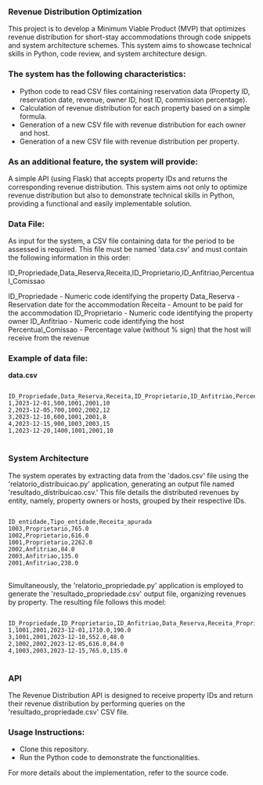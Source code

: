 ### Revenue Distribution Optimization

This project is to develop a Minimum Viable Product (MVP) that optimizes revenue distribution for short-stay accommodations through code snippets and system architecture schemes. This system aims to showcase technical skills in Python, code review, and system architecture design.

### The system has the following characteristics:

- Python code to read CSV files containing reservation data (Property ID, reservation date, revenue, owner ID, host ID, commission percentage).
- Calculation of revenue distribution for each property based on a simple formula.
- Generation of a new CSV file with revenue distribution for each owner and host.
- Generation of a new CSV file with revenue distribution per property.

### As an additional feature, the system will provide:

A simple API (using Flask) that accepts property IDs and returns the corresponding revenue distribution.
This system aims not only to optimize revenue distribution but also to demonstrate technical skills in Python, providing a functional and easily implementable solution.

### Data File:

As input for the system, a CSV file containing data for the period to be assessed is required. This file must be named 'data.csv' and must contain the following information in this order:

ID_Propriedade,Data_Reserva,Receita,ID_Proprietario,ID_Anfitriao,Percentual_Comissao

ID_Propriedade - Numeric code identifying the property
Data_Reserva - Reservation date for the accommodation
Receita - Amount to be paid for the accommodation
ID_Proprietario - Numeric code identifying the property owner
ID_Anfitriao - Numeric code identifying the host
Percentual_Comissao - Percentage value (without % sign) that the host will receive from the revenue

### Example of data file:
**data.csv**
<pre>
<code>
ID_Propriedade,Data_Reserva,Receita,ID_Proprietario,ID_Anfitriao,Percentual_Comissao
1,2023-12-01,500,1001,2001,10
2,2023-12-05,700,1002,2002,12
3,2023-12-10,600,1001,2001,8
4,2023-12-15,900,1003,2003,15
1,2023-12-20,1400,1001,2001,10
</code>
</pre>

### System Architecture

The system operates by extracting data from the 'dados.csv' file using the 'relatorio_distribuicao.py' application, generating an output file named 'resultado_distribuicao.csv.' This file details the distributed revenues by entity, namely, property owners or hosts, grouped by their respective IDs.
<pre>
<code>
ID_entidade,Tipo_entidade,Receita_apurada
1003,Proprietario,765.0
1002,Proprietario,616.0
1001,Proprietario,2262.0
2002,Anfitriao,84.0
2003,Anfitriao,135.0
2001,Anfitriao,238.0
</code>
</pre>

Simultaneously, the 'relatorio_propriedade.py' application is employed to generate the 'resultado_propriedade.csv' output file, organizing revenues by property. The resulting file follows this model:
<pre>
<code>
ID_Propriedade,ID_Proprietario,ID_Anfitriao,Data_Reserva,Receita_Proprietario,Receita_Anfitriao
1,1001,2001,2023-12-01,1710.0,190.0
3,1001,2001,2023-12-10,552.0,48.0
2,1002,2002,2023-12-05,616.0,84.0
4,1003,2003,2023-12-15,765.0,135.0
</code>
</pre>

### API
The Revenue Distribution API is designed to receive property IDs and return their revenue distribution by performing queries on the 'resultado_propriedade.csv' CSV file.

### Usage Instructions:
- Clone this repository.
- Run the Python code to demonstrate the functionalities.
  
For more details about the implementation, refer to the source code.
